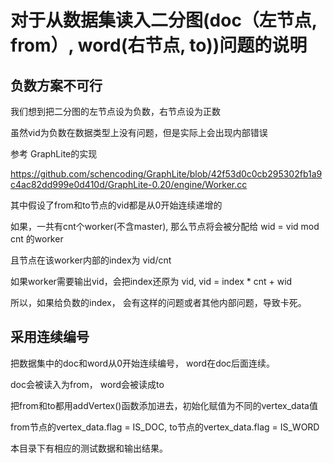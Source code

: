 # 对于从数据集读入二分图(doc（左节点, from）, word(右节点, to))问题的说明
## 负数方案不可行
我们想到把二分图的左节点设为负数，右节点设为正数

虽然vid为负数在数据类型上没有问题，但是实际上会出现内部错误

参考 GraphLite的实现

https://github.com/schencoding/GraphLite/blob/42f53d0c0cb295302fb1a9c4ac82dd999e0d410d/GraphLite-0.20/engine/Worker.cc

其中假设了from和to节点的vid都是从0开始连续递增的

如果，一共有cnt个worker(不含master), 那么节点将会被分配给 wid = vid mod cnt 的worker

且节点在该worker内部的index为 vid/cnt

如果worker需要输出vid，会把index还原为 vid, vid = index * cnt + wid

所以，如果给负数的index， 会有这样的问题或者其他内部问题，导致卡死。

## 采用连续编号
把数据集中的doc和word从0开始连续编号， word在doc后面连续。

doc会被读入为from， word会被读成to

把from和to都用addVertex()函数添加进去，初始化赋值为不同的vertex_data值

from节点的vertex_data.flag = IS_DOC, to节点的vertex_data.flag = IS_WORD

本目录下有相应的测试数据和输出结果。

